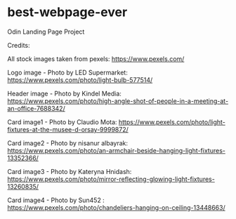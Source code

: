 # best-webpage-ever
Odin Landing Page Project












Credits:

All stock images taken from pexels: https://www.pexels.com/

Logo image - Photo by LED  Supermarket: https://www.pexels.com/photo/light-bulb-577514/

Header image - Photo by Kindel Media: https://www.pexels.com/photo/high-angle-shot-of-people-in-a-meeting-at-an-office-7688342/

Card image1 - Photo by Claudio Mota: https://www.pexels.com/photo/light-fixtures-at-the-musee-d-orsay-9999872/

Card image2 - Photo by nisanur albayrak: https://www.pexels.com/photo/an-armchair-beside-hanging-light-fixtures-13352366/

Card image3 - Photo by Kateryna Hnidash: https://www.pexels.com/photo/mirror-reflecting-glowing-light-fixtures-13260835/

Card image4 - Photo by Sun452  : https://www.pexels.com/photo/chandeliers-hanging-on-ceiling-13448663/

